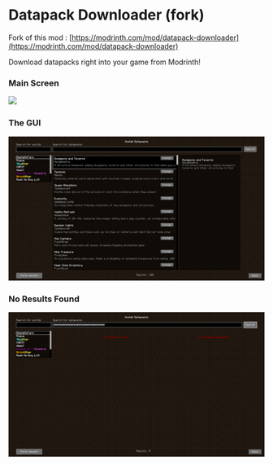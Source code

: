 # Datapack Downloader (fork)

Fork of this mod : [https://modrinth.com/mod/datapack-downloader](https://modrinth.com/mod/datapack-downloader)

Download datapacks right into your game from Modrinth!

### Main Screen

![](images/image1.png)

### The GUI

![](images/image2.png)

### No Results Found

![](images/image3.png)
